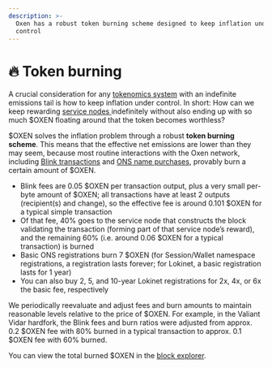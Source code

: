 ```yaml
---
description: >-
  Oxen has a robust token burning scheme designed to keep inflation under
  control
---
```


# 🔥 Token burning

A crucial consideration for any [tokenomics system](./) with an indefinite emissions tail is how to keep inflation under control. In short: How can we keep rewarding [service nodes ](../oxen-service-nodes.md)indefinitely without also ending up with so much $OXEN floating around that the token becomes worthless? 

$OXEN solves the inflation problem through a robust **token burning scheme**. This means that the effective net emissions are lower than they may seem, because most routine interactions with the Oxen network, including [Blink transactions](../blink-instant-transactions.md) and [ONS name purchases](../../using-the-oxen-blockchain/using-oxen-name-system.md), provably burn a certain amount of $OXEN. 

* Blink fees are 0.05 $OXEN per transaction output, plus a very small per-byte amount of $OXEN; all transactions have at least 2 outputs \(recipient\(s\) and change\), so the effective fee is around 0.101 $OXEN for a typical simple transaction
* Of that fee, 40% goes to the service node that constructs the block validating the transaction \(forming part of that service node’s reward\), and the remaining 60% \(i.e. around 0.06 $OXEN for a typical transaction\) is burned
* Basic ONS registrations burn 7 $OXEN \(for Session/Wallet namespace registrations, a registration lasts forever; for Lokinet, a basic registration lasts for 1 year\)
* You can also buy 2, 5, and 10-year Lokinet registrations for 2x, 4x, or 6x the basic fee, respectively

We periodically reevaluate and adjust fees and burn amounts to maintain reasonable levels relative to the price of $OXEN. For example, in the Valiant Vidar hardfork, the Blink fees and burn ratios were adjusted from approx. 0.2 $OXEN fee with 80% burned in a typical transaction to approx. 0.1 $OXEN fee with 60% burned.

You can view the total burned $OXEN in the [block explorer](http://explorer.lozzax.xyz/).  
  
  



